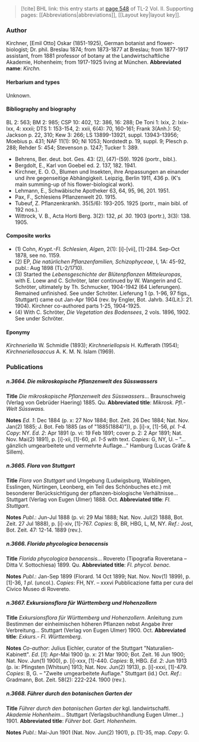 > [!cite] BHL link: this entry starts at [page 548](https://www.biodiversitylibrary.org/page/33068790) of TL-2 Vol. II.
> Supporting pages: [[Abbreviations|abbreviations]], [[Layout key|layout key]].

### Author

Kirchner, \[Emil Otto\] Oskar (1851-1925), German botanist and flower-biologist; Dr. phil. Breslau 1874; from 1873-1877 at Breslau; from 1877-1917 assistant, from 1881 professor of botany at the Landwirtschaftliche Akademie, Hohenheim; from 1917-1925 living at München. 
**Abbreviated name**: *Kirchn.*

#### Herbarium and types

Unknown.

#### Bibliography and biography

BL 2: 563; BM 2: 985; CSP 10: 402, 12: 386, 16: 288; De Toni 1: lxix, 2: lxix-lxx, 4: xxxii; DTS 1: 153-154, 2: xxii, 6(4): 70, 160-161; Frank 3(Anh.): 50; Jackson p. 22, 310; Kew 3: 266; LS 13899-13921, suppl. 13943-13956; Moebius p. 431; NAF 11(1): 90; NI 1053; Nordstedt p. 19, suppl. 9; Plesch p. 288; Rehder 5: 454; Stevenson p. 1247; Tucker 1: 389.
- Behrens, Ber. deut. bot. Ges. 43: (2), (47)-(59). 1926 (portr., bibl.).
- Bergdolt, E., Karl von Goebel ed. 2. 137, 182. 1941.
- Kirchner, E. O. O., Blumen und Insekten, ihre Anpassungen an einander und ihre gegenseitige Abhängigkeit. Leipzig, Berlin 1911, 436 p. (K's main summing-up of his flower-biological work).
- Lehmann, E., Schwäbische Apotheker 63, 64, 95, 96, 201. 1951.
- Pax, F., Schlesiens Pflanzenwelt 20. 1915.
- Tubeuf, Z. Pflanzenkrankh. 35(5/6): 193-205. 1925 (portr., main bibl. of 192 nos.).
- Wittrock, V. B., Acta Horti Berg. 3(2): 132, *pl. 30.* 1903 (portr.), 3(3): 138. 1905.

#### Composite works

- (1) Cohn, *Krypt.-Fl. Schlesien, Algen*, 2(1): \[i\]-\[vii\], \[1\]-284. Sep-Oct 1878, see no. 1159.
- (2) EP, *Die natürlichen Pflanzenfamilien, Schizophyceae*, I, 1A: 45-92, publ.: Aug 1898 (TL-2/1710).
- (3) Started the *Lebensgeschichte der Blütenpflanzen Mitteleuropas*, with E. Loew and C. Schröter, later continued by W. Wangerin and C. Schröter, ultimately by Th. Schmucker, 1904-1942 (64 Lieferungen). Remained unfinished. See under Schröter. Lieferung 1 (p. 1-96, 97 figs., Stuttgart) came out Jan-Apr 1904 (rev. by Engler, Bot. Jahrb. 34(Lit.): 21. 1904). Kirchner co-authored parts 1-25, 1904-1925.
- (4) With C. Schröter, *Die Vegetation des Bodensees*, 2 vols. 1896, 1902. See under Schröter.

#### Eponymy

*Kirchneriella* W. Schmidle (1893); *Kirchneriellopsis* H. Kufferath (1954); *Kirchneriellosaccus* A. K. M. N. Islam (1969).

### Publications

##### n.3664. Die mikroskopische Pflanzenwelt des Süsswassers

**Title**
*Die mikroskopische Pflanzenwelt des Süsswassers*... Braunschweig (Verlag von Gebrüder Haering) 1885. Qu.
**Abbreviated title**: *Mikrosk. Pfl.-Welt Süsswass.*

**Notes**
*Ed. 1*: Dec 1884 (p. x: 27 Nov 1884; Bot. Zeit. 26 Dec 1884; Nat. Nov. Jan(2) 1885; J. Bot. Feb 1885 (as of "1885(1884)")), p. \[i\]-x, \[1\]-56, *pl. 1-4. Copy*: NY.
*Ed. 2*: Apr 1891 (p. vi: 19 Feb 1891; cover p. 2: 2 Apr 1891; Nat. Nov. Mai(2) 1891), p. \[i\]-xii, \[1\]-60, *pl. 1-5* with text. *Copies*: G, NY, U. – "... gänzlich umgearbeitete und vermehrte Auflage..." Hamburg (Lucas Gräfe & Sillem).

##### n.3665. Flora von Stuttgart

**Title**
*Flora von Stuttgart* und Umgebung (Ludwigsburg, Waiblingen, Esslingen, Nürtingen, Leonberg, ein Teil des Schönbuches etc.) mit besonderer Berücksichtigung der pflanzen-biologische Verhältnisse... Stuttgart (Verlag von Eugen Ulmer) 1888. Oct.
**Abbreviated title**: *Fl. Stuttgart*.

**Notes**
*Publ*.: Jun-Jul 1888 (p. vi: 29 Mai 1888; Nat. Nov. Jul(2) 1888, Bot. Zeit. 27 Jul 1888), p. \[i\]-xiv, \[1\]-767. *Copies*: B, BR, HBG, L, M, NY.
*Ref*.: Jost, Bot. Zeit. 47: 12-14. 1889 (rev.).

##### n.3666. Florida phycologica benacensis

**Title**
*Florida phycologica benacensis*... Rovereto (Tipografia Roveretana – Ditta V. Sottochiesa) 1899. Qu.
**Abbreviated title**: *Fl. phycol. benac.*

**Notes**
*Publ*.: Jan-Sep 1899 (Florard. 14 Oct 1899; Nat. Nov. Nov(1) 1899), p. \[1\]-36, *1 pl*. (uncol.).
*Copies*: FH, NY. – xxxvi Pubblicazione fatta per cura del Civico Museo di Rovereto.

##### n.3667. Exkursionsflora für Württemberg und Hohenzollern

**Title**
*Exkursionsflora für Württemberg und Hohenzollern*. Anleitung zum Bestimmen der einheimischen höheren Pflanzen nebst Angabe ihrer Verbreitung... Stuttgart (Verlag von Eugen Ulmer) 1900. Oct.
**Abbreviated title**: *Exkurs.- Fl. Württemberg*.

**Notes**
*Co-author*: Julius Eichler, curator of the Stuttgart "Naturalien-Kabinett".
*Ed*. \[*1*\]: Apr-Mai 1900 (p. x: 21 Mar 1900; Bot. Zeit. 16 Jun 1900; Nat. Nov. Jun(1) 1900), p. \[i\]-xxx, \[1\]-440. *Copies*: B, HBG.
*Ed. 2*: Jun 1913 (p. ix: Pfingsten \[Whitsun\] 1913; Nat. Nov. Jun(2) 1913), p. \[i\]-xxxi, \[1\]-479. *Copies*: B, G. – "Zweite umgearbeitete Auflage." Stuttgart (id.) Oct.
*Ref*.: Gradmann, Bot. Zeit. 58(2): 222-224. 1900 (rev.).

##### n.3668. Führer durch den botanischen Garten der

**Title**
*Führer durch den botanischen Garten der* kgl. landwirtschaftl. *Akademie Hohenheim*... Stuttgart (Verlagsbuchhandlung Eugen Ulmer...) 1901.
**Abbreviated title**: *Führer bot. Gart. Hohenheim*.

**Notes**
*Publ*.: Mai-Jun 1901 (Nat. Nov. Jun(2) 1901), p. \[1\]-35, map. *Copy*: G.

